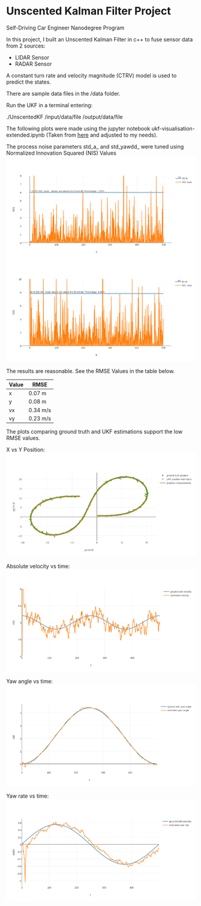 # Unscented Kalman Filter Project 
Self-Driving Car Engineer Nanodegree Program

In this project, I built an Unscented Kalman Filter in c++ to fuse sensor data from 2 sources:

- LIDAR Sensor
- RADAR Sensor

A constant turn rate and velocity magnitude (CTRV) model  is used to predict the states.

There are sample data files in the /data folder.

Run the UKF in a terminal entering:

./UnscentedKF /input/data/file /output/data/file

The following plots were made using the jupyter notebook ukf-visualisation-extended.ipynb (Taken from [here]( https://github.com/udacity/CarND-Mercedes-SF-Utilities ) and adjusted to my needs).

The process noise parameters std_a_ and std_yawdd_ were tuned using Normalized Innovation Squared (NIS) Values
![NIS_laser](./NIS_laser.png)
![NIS_radar](./NIS_radar.png)

The results are reasonable. See the RMSE Values in the table below.
 
Value   |                  RMSE      
----------------|-----------------------------------|                  
x  |      0.07 m        
y  |      0.08 m
vx |      0.34 m/s
vy |      0.23 m/s

The plots comparing ground truth and UKF estimations support the low RMSE values.

X vs Y Position:
![px_vs_py](./px_vs_py.png)

Absolute velocity vs time:
![vabs_vs_t](./v_abs_vs_t.png)

Yaw angle vs time:
![yaw_vs_t](./yaw_vs_t.png)

Yaw rate vs time:
![yawrate_vs_t](./yawrate_vs_t.png)

